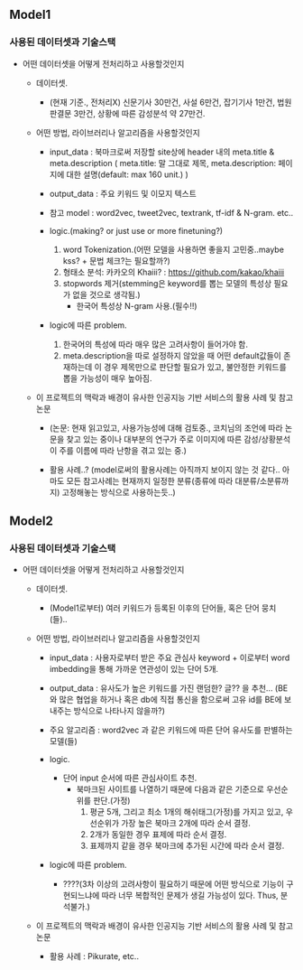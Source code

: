 ## Model1

### 사용된 데이터셋과 기술스택

-   어떤 데이터셋을 어떻게 전처리하고 사용할것인지

    -   데이터셋.

        -   (현재 기준., 전처리X) 신문기사 30만건, 사설 6만건, 잡기기사 1만건, 법원 판결문 3만건, 상황에 따른 감성분석 약 27만건.

    -   어떤 방법, 라이브러리나 알고리즘을 사용할것인지

        -   input_data : 북마크로써 저장할 site상에 header 내의 meta.title & meta.description
            (
            meta.title: 말 그대로 제목,
            meta.description: 페이지에 대한 설명(default: max 160 unit.)
            )

        -   output_data : 주요 키워드 및 이모지 텍스트

        -   참고 model : word2vec, tweet2vec, textrank, tf-idf & N-gram. etc..

        -   logic.(making? or just use or more finetuning?)

            1. word Tokenization.(어떤 모델을 사용하면 좋을지 고민중..maybe kss? + 문법 체크?는 필요할까?)
            2. 형태소 분석: 카카오의 Khaiii? : https://github.com/kakao/khaiii
            3. stopwords 제거(stemming은 keyword를 뽑는 모델의 특성상 필요가 없을 것으로 생각됨.)
                - 한국어 특성상 N-gram 사용.(필수!!)

        -   logic에 따른 problem.
            1. 한국어의 특성에 따라 매우 많은 고려사항이 들어가야 함.
            2. meta.description을 따로 설정하지 않았을 때 어떤 default값들이 존재하는데 이 경우 제목만으로 판단할 필요가 있고, 불안정한 키워드를 뽑을 가능성이 매우 높아짐.

    -   이 프로젝트의 맥락과 배경이 유사한 인공지능 기반 서비스의 활용 사례 및 참고 논문

        -   (논문: 현재 읽고있고, 사용가능성에 대해 검토중., 코치님의 조언에 따라 논문을 찾고 있는 중이나 대부분의 연구가 주로 이미지에 따른 감성/상황분석이 주를 이름에 따라 난항을 겪고 있는 중.)

        -   활용 사례..? (model로써의 활용사례는 아직까지 보이지 않는 것 같다.. 아마도 모든 참고사례는 현재까지 일정한 분류(종류에 따라 대분류/소분류까지) 고정해놓는 방식으로 사용하는듯..)

## Model2

### 사용된 데이터셋과 기술스택

-   어떤 데이터셋을 어떻게 전처리하고 사용할것인지

    -   데이터셋.

        -   (Model1로부터) 여러 키워드가 등록된 이후의 단어들, 혹은 단어 뭉치(들)..

    -   어떤 방법, 라이브러리나 알고리즘을 사용할것인지

        -   input_data : 사용자로부터 받은 주요 관심사 keyword + 이로부터 word imbedding을 통해 가까운 연관성이 있는 단어 5개.

        -   output_data : 유사도가 높은 키워드를 가진 랜덤한? 글?? 을 추천... (BE와 많은 협업을 하거나 혹은 db에 직접 통신을 함으로써 고유 id를 BE에 보내주는 방식으로 나타나지 않을까?)

        -   주요 알고리즘 : word2vec 과 같은 키워드에 따른 단어 유사도를 판별하는 모델(들)

        -   logic.

            -   단어 input 순서에 따른 관심사이트 추천.
                -   북마크된 사이트를 나열하기 때문에 다음과 같은 기준으로 우선순위를 판단.(가정)
                    1. 평균 5개, 그리고 최소 1개의 해쉬태그(가정)를 가지고 있고, 우선순위가 가장 높은 북마크 2개에 따라 순서 결정.
                    2. 2개가 동일한 경우 표제에 따라 순서 결정.
                    3. 표제까지 같을 경우 북마크에 추가된 시간에 따라 순서 결정.

        -   logic에 따른 problem.
            -   ????(3차 이상의 고려사항이 필요하기 때문에 어떤 방식으로 기능이 구현되느냐에 따라 너무 복합적인 문제가 생길 가능성이 있다. Thus, 분석불가.)

    -   이 프로젝트의 맥락과 배경이 유사한 인공지능 기반 서비스의 활용 사례 및 참고 논문

        -   활용 사례 : Pikurate, etc..

